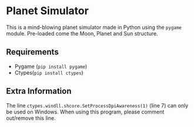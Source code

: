 # Planet Simulator
This is a mind-blowing planet simulator made in Python using the `pygame` module. Pre-loaded come the Moon, Planet and Sun structure.

## Requirements

- Pygame (`pip install pygame`)
- Ctypes(`pip install ctypes`)

## Extra Information

The line `ctypes.windll.shcore.SetProcessDpiAwareness(1)` (line 7) can only be used on Windows. When using this program, please comment out/remove this line.
